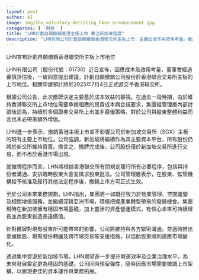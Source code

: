 ```yaml
---
layout: post
author: AI
image: img/lhn_voluntary_delisting_hkex_announcement.jpg
categories: [ '財經' ]
title: "LHN計劃自願撤銷香港主板上市 專注新加坡發展"
description: "LHN有限公司計劃自願撤銷香港聯交所主板上市，主要因成本與效用考量。撤牌後股份將專於新加坡交易所流通，管理層強調資源集中有助提升營運及長遠價值，並承諾協助股東順利適應市場變動。"
---
```

LHN宣布計劃自願撤銷香港聯交所主板上市地位

LHN有限公司（股份代號：01730）近日宣佈，因應成本及效用考量，董事會經過審慎評估後，一致同意提出建議，計劃自願撤銷公司股份於香港聯合交易所主板的上市地位。相關申請預計將於2025年7月4日正式遞交予香港聯交所。

根據公司公告，此次撤牌決定主要基於成本效益的審視。在過去一段時期，由於維持香港聯交所上市地位需要承擔相應的昂貴成本與合規要求，集團經管理層內部討論後認為，持續於多個證券交易所上市並非最優策略，對於公司與股東整體利益而言也未必帶來額外增值。

LHN進一步表示，撤銷香港主板上市並不影響公司於新加坡交易所（SGX）主板的現有主要上市地位。公司強調，新加坡將繼續作為其主要資本平台，所有股份仍將於新交所維持買賣。換言之，撤牌完成後，公司股份僅於新加坡交易所進行交易，而不再於香港市場出現。

就撤牌程序而言，LHN將根據香港聯交所有關規定履行所有必要程序，包括與持份者溝通、安排臨時股東大會並徵求股東批准。公司管理層表示，在股東、監管機構給予核准及履行其他法定程序後，撤銷上市方可正式生效。

至於公司未來業務規劃，LHN指出，集團將一如既往致力於物業管理、空間運營及相關增值服務，並繼續深耕亞洲市場，積極把握產業轉型帶來的發展機會。集團現時在新加坡擁有穩固市場基礎，加上靈活的資產營運模式，有信心未來可持續增長並為股東創造長遠價值。

針對撤牌對現有股東所可能帶來的影響，公司將維持與各方緊密溝通，並適時推出票據換股、現有股份轉讓及跨市場交易等支援措施，以協助股東順利適應市場變化。

透過集中資源於新加坡市場，LHN期望進一步提升營運效率及企業治理水平，為未來發展奠定更為穩固的基礎。公司同時預留彈性，隨時因應市場需要微調上市架構，以實現更佳的資本運作與業務拓展。